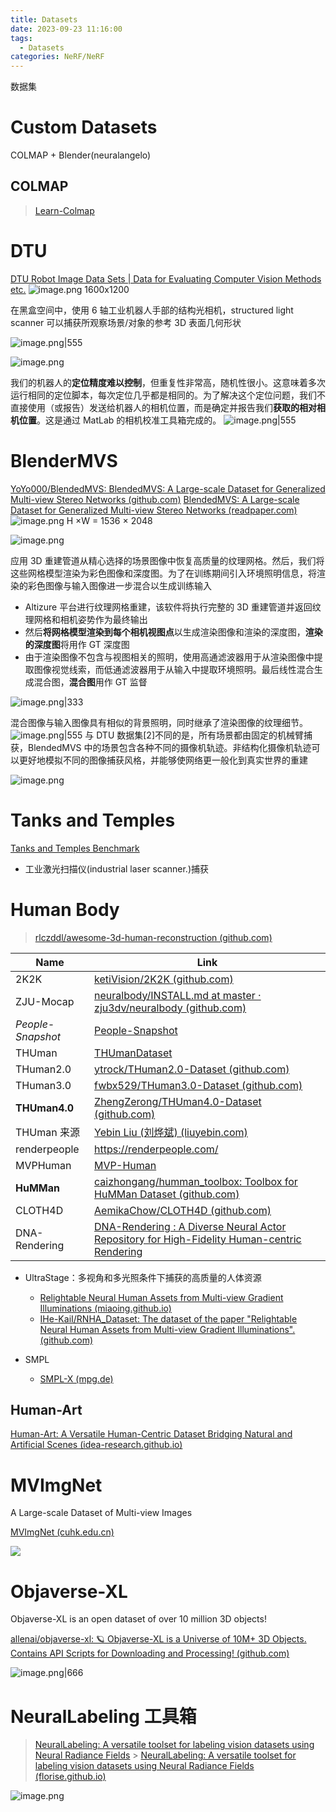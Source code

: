 ```yaml
---
title: Datasets
date: 2023-09-23 11:16:00
tags:
  - Datasets
categories: NeRF/NeRF
---
```


数据集

<!-- more -->

# Custom Datasets

COLMAP + Blender(neuralangelo)

## COLMAP

> [Learn-Colmap](/Learn/Learn-Colmap)

# DTU

[DTU Robot Image Data Sets | Data for Evaluating Computer Vision Methods etc.](http://roboimagedata.compute.dtu.dk/)
![image.png](https://raw.githubusercontent.com/qiyun71/Blog_images/main/pictures/20230923112720.png)
1600x1200

在黑盒空间中，使用 6 轴工业机器人手部的结构光相机，structured light scanner 可以捕获所观察场景/对象的参考 3D 表面几何形状

![image.png|555](https://raw.githubusercontent.com/qiyun71/Blog_images/main/pictures/20230923112501.png)

![image.png](https://raw.githubusercontent.com/qiyun71/Blog_images/main/pictures/20230923112539.png)

我们的机器人的**定位精度难以控制**，但重复性非常高，随机性很小。这意味着多次运行相同的定位脚本，每次定位几乎都是相同的。为了解决这个定位问题，我们不直接使用（或报告）发送给机器人的相机位置，而是确定并报告我们**获取的相对相机位置**。这是通过 MatLab 的相机校准工具箱完成的。
![image.png|555](https://raw.githubusercontent.com/qiyun71/Blog_images/main/pictures/20230923112650.png)

# BlenderMVS

[YoYo000/BlendedMVS: BlendedMVS: A Large-scale Dataset for Generalized Multi-view Stereo Networks (github.com)](https://github.com/YoYo000/BlendedMVS)
[BlendedMVS: A Large-scale Dataset for Generalized Multi-view Stereo Networks (readpaper.com)](https://readpaper.com/pdf-annotate/note?pdfId=4545062112983670785&noteId=1973517268736296192)
![image.png](https://raw.githubusercontent.com/qiyun71/Blog_images/main/pictures/20230923143752.png)
H ×W = 1536 × 2048

![image.png](https://raw.githubusercontent.com/qiyun71/Blog_images/main/pictures/20230923111934.png)

应用 3D 重建管道从精心选择的场景图像中恢复高质量的纹理网格。然后，我们将这些网格模型渲染为彩色图像和深度图。为了在训练期间引入环境照明信息，将渲染的彩色图像与输入图像进一步混合以生成训练输入

- Altizure 平台进行纹理网格重建，该软件将执行完整的 3D 重建管道并返回纹理网格和相机姿势作为最终输出
- 然后**将网格模型渲染到每个相机视图点**以生成渲染图像和渲染的深度图，**渲染的深度图**将用作 GT 深度图
- 由于渲染图像不包含与视图相关的照明，使用高通滤波器用于从渲染图像中提取图像视觉线索，而低通滤波器用于从输入中提取环境照明。最后线性混合生成混合图，**混合图**用作 GT 监督

![image.png|333](https://raw.githubusercontent.com/qiyun71/Blog_images/main/pictures/20230923112434.png)

混合图像与输入图像具有相似的背景照明，同时继承了渲染图像的纹理细节。
![image.png|555](https://raw.githubusercontent.com/qiyun71/Blog_images/main/pictures/20230923112838.png)
与 DTU 数据集[2]不同的是，所有场景都由固定的机械臂捕获，BlendedMVS 中的场景包含各种不同的摄像机轨迹。非结构化摄像机轨迹可以更好地模拟不同的图像捕获风格，并能够使网络更一般化到真实世界的重建

![image.png](https://raw.githubusercontent.com/qiyun71/Blog_images/main/pictures/20230923113119.png)

# Tanks and Temples

[Tanks and Temples Benchmark](https://www.tanksandtemples.org/)

- 工业激光扫描仪(industrial laser scanner.)捕获

# Human Body

> [rlczddl/awesome-3d-human-reconstruction (github.com)](https://github.com/rlczddl/awesome-3d-human-reconstruction#body-1)

| Name              | Link                                                                                                                                              |
| ----------------- | ------------------------------------------------------------------------------------------------------------------------------------------------- |
| 2K2K              | [ketiVision/2K2K (github.com)](https://github.com/ketiVision/2K2K)                                                                                |
| ZJU-Mocap         | [neuralbody/INSTALL.md at master · zju3dv/neuralbody (github.com)](https://github.com/zju3dv/neuralbody/blob/master/INSTALL.md#zju-mocap-dataset) |
| _People-Snapshot_ | [People-Snapshot](https://github.com/zju3dv/neuralbody/blob/master/INSTALL.md#people-snapshot-dataset)                                            |
| THUman            | [THUmanDataset](https://github.com/ZhengZerong/DeepHuman/tree/master/THUmanDataset)                                                               |
| THuman2.0         | [ytrock/THuman2.0-Dataset (github.com)](https://github.com/ytrock/THuman2.0-Dataset)                                                              |
| THuman3.0         | [fwbx529/THuman3.0-Dataset (github.com)](https://github.com/fwbx529/THuman3.0-Dataset)                                                            |
| **THUman4.0**     | [ZhengZerong/THUman4.0-Dataset (github.com)](https://github.com/ZhengZerong/THUman4.0-Dataset)                                                    |
| THUman 来源       | [Yebin Liu (刘烨斌) (liuyebin.com)](http://liuyebin.com/dataset.html)                                                                             |
| renderpeople      | https://renderpeople.com/                                                                                                                         |
| MVPHuman          | [MVP-Human](https://github.com/TingtingLiao/MVPHuman)                                                                                             |
| **HuMMan**        | [caizhongang/humman_toolbox: Toolbox for HuMMan Dataset (github.com)](https://github.com/caizhongang/humman_toolbox)                              |
| CLOTH4D           | [AemikaChow/CLOTH4D (github.com)](https://github.com/AemikaChow/CLOTH4D)                                                                          |
| DNA-Rendering                  | [DNA-Rendering : A Diverse Neural Actor Repository for High-Fidelity Human-centric Rendering](https://dna-rendering.github.io/)                   |

- UltraStage：多视角和多光照条件下捕获的高质量的人体资源

  - [Relightable Neural Human Assets from Multi-view Gradient Illuminations (miaoing.github.io)](https://miaoing.github.io/RNHA/)
  - [IHe-KaiI/RNHA_Dataset: The dataset of the paper "Relightable Neural Human Assets from Multi-view Gradient Illuminations". (github.com)](https://github.com/IHe-KaiI/RNHA_Dataset)

- SMPL
  - [SMPL-X (mpg.de)](https://smpl-x.is.tue.mpg.de/index.html)

## Human-Art

[Human-Art: A Versatile Human-Centric Dataset Bridging Natural and Artificial Scenes (idea-research.github.io)](https://idea-research.github.io/HumanArt/)

# MVImgNet
A Large-scale Dataset of Multi-view Images

[MVImgNet (cuhk.edu.cn)](https://gaplab.cuhk.edu.cn/projects/MVImgNet/)

![](https://raw.githubusercontent.com/qiyun71/Blog_images/main/pictures/20231021203414.png)

# Objaverse-XL
Objaverse-XL is an open dataset of over 10 million 3D objects!

[allenai/objaverse-xl: 🪐 Objaverse-XL is a Universe of 10M+ 3D Objects. Contains API Scripts for Downloading and Processing! (github.com)](https://github.com/allenai/objaverse-xl)

![image.png|666](https://raw.githubusercontent.com/qiyun71/Blog_images/main/pictures/20231023161713.png)

# NeuralLabeling 工具箱

> [NeuralLabeling: A versatile toolset for labeling vision datasets using Neural Radiance Fields](NeuralLabeling.md) > [NeuralLabeling: A versatile toolset for labeling vision datasets using Neural Radiance Fields (florise.github.io)](https://florise.github.io/neural_labeling_web/)

![image.png](https://raw.githubusercontent.com/qiyun71/Blog_images/main/pictures/20230925144627.png)
